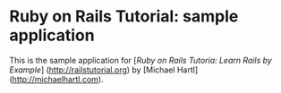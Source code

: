 # Ruby on Rails Tutorial: sample application

This is the sample application for
[*Ruby on Rails Tutoria: Learn Rails by Example*] (http://railstutorial.org)
by [Michael Hartl] (http://michaelhartl.com).